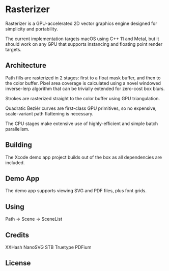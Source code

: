 Rasterizer
========

Rasterizer is a GPU-accelerated 2D vector graphics engine designed for simplicity and portability. 

The current implementation targets macOS using C++ 11 and Metal, but it should work on any GPU that supports instancing and floating point render targets.


Architecture
--------

Path fills are rasterized in 2 stages: first to a float mask buffer, and then to the color buffer. Pixel area coverage is calculated using a novel windowed inverse-lerp algorithm that can be trivially extended for zero-cost box blurs.

Strokes are rasterized straight to the color buffer using GPU triangulation.

Quadratic Beziér curves are first-class GPU primitives, so no expensive, scale-variant path flattening is necessary.

The CPU stages make extensive use of highly-efficient and simple batch parallelism.


Building
--------

The Xcode demo app project builds out of the box as all dependencies are included. 


Demo App
-------

The demo app supports viewing SVG and PDF files, plus font grids.


Using
------
Path -> Scene -> SceneList


Credits
------

XXHash
NanoSVG
STB Truetype
PDFium


License
-------


